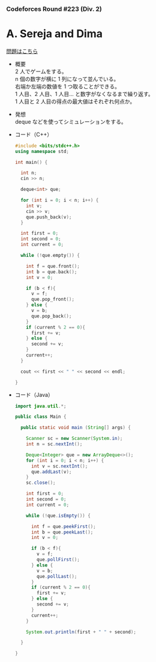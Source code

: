 ### Codeforces Round #223 (Div. 2)

# A. Sereja and Dima

  [問題はこちら](https://codeforces.com/problemset/problem/381/A)
  
- 概要<br>
  2 人でゲームをする。<br>
  n 個の数字が横に 1 列になって並んでいる。<br>
  右端か左端の数値を 1 つ取ることができる。<br>
  1 人目、2 人目、1 人目... と数字がなくなるまで繰り返す。<br>
  1 人目と 2 人目の得点の最大値はそれぞれ何点か。
  
  
- 発想<br>
  deque などを使ってシミュレーションをする。
  
  
- コード（C++）

  ```cpp
  #include <bits/stdc++.h>
  using namespace std;

  int main() {

    int n;
    cin >> n;

    deque<int> que;

    for (int i = 0; i < n; i++) {
      int v;
      cin >> v;
      que.push_back(v);
    }

    int first = 0;
    int second = 0;
    int current = 0;

    while (!que.empty()) {

      int f = que.front();
      int b = que.back();
      int v = 0;

      if (b < f){
        v = f;
        que.pop_front();
      } else {
        v = b;
        que.pop_back();
      }
      if (current % 2 == 0){
        first += v;
      } else {
        second += v;
      }
      current++;
    }

    cout << first << " " << second << endl;

  }
  ```
  
- コード（Java）

  ```java
  import java.util.*;

  public class Main {

    public static void main (String[] args) {

      Scanner sc = new Scanner(System.in);
      int n = sc.nextInt();

      Deque<Integer> que = new ArrayDeque<>();
      for (int i = 0; i < n; i++) {
        int v = sc.nextInt();
        que.addLast(v);
      }
      sc.close();

      int first = 0;
      int second = 0;
      int current = 0;

      while (!que.isEmpty()) {

        int f = que.peekFirst();
        int b = que.peekLast();
        int v = 0;

        if (b < f){
          v = f;
          que.pollFirst();
        } else {
          v = b;
          que.pollLast();
        }
        if (current % 2 == 0){
          first += v;
        } else {
          second += v;
        }
        current++;
      }

      System.out.println(first + " " + second);

    }

  }
  ```
    